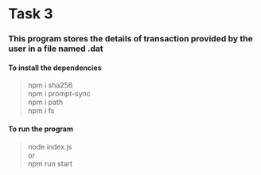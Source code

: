 # Task 3
### This program stores the details of transaction provided by the user in a file named <sha256 of bits oftransaction data>.dat
#### To install the dependencies</br>
  > npm i sha256</br>
  > npm i prompt-sync</br>
  > npm i path</br>
  > npm i fs</br>
#### To run the program</br>
  >node index.js</br>
  or </br>
  >npm run start</br>
